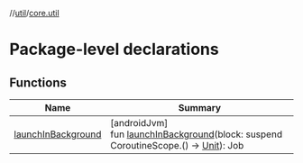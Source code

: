 //[util](../../index.md)/[core.util](index.md)

# Package-level declarations

## Functions

| Name | Summary |
|---|---|
| [launchInBackground](launch-in-background.md) | [androidJvm]<br>fun [launchInBackground](launch-in-background.md)(block: suspend CoroutineScope.() -&gt; [Unit](https://kotlinlang.org/api/latest/jvm/stdlib/kotlin/-unit/index.html)): Job |
